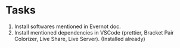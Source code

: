 # Tasks

1. Install softwares mentioned in Evernot doc.
2. Install mentioned dependencies in VSCode (prettier, Bracket Pair Colorizer, Live Share, Live Server). (Installed already)